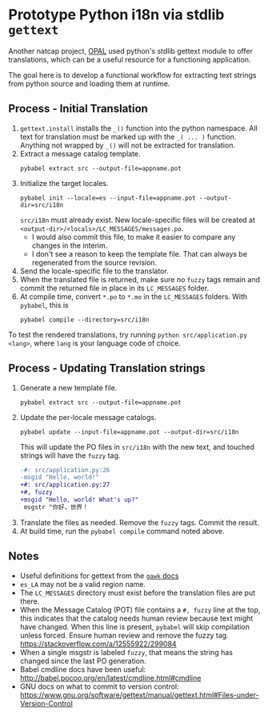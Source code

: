 # Prototype Python i18n via stdlib `gettext`

Another natcap project, [OPAL](https://github.com/natcap/opal) used python's
stdlib gettext module to offer translations, which can be a useful resource for
a functioning application.

The goal here is to develop a functional workflow for extracting text strings
from python source and loading them at runtime.

## Process - Initial Translation

1. `gettext.install` installs the `_()` function into the python namespace.
   All text for translation must be marked up with the `_( ... )` function.
   Anything not wrapped by `_()` will not be extracted for translation.
2. Extract a message catalog template.
   ```shell
   pybabel extract src --output-file=appname.pot
   ```
3. Initialize the target locales.
   ```shell
   pybabel init --locale=es --input-file=appname.pot --output-dir=src/i18n
   ```
   `src/i18n` must already exist.  New locale-specific files will be created at
   `<output-dir>/<locals>/LC_MESSAGES/messages.po`.
   * I would also commit this file, to make it easier to compare any changes
     in the interim.
   * I don't see a reason to keep the template file.  That can always be
     regenerated from the source revision.
4. Send the locale-specific file to the translator.
5. When the translated file is returned, make sure no `fuzzy` tags remain
   and commit the returned file in place in its `LC_MESSAGES` folder.
6. At compile time, convert `*.po` to `*.mo` in the `LC_MESSAGES` folders.
   With `pybabel`, this is
   ```shell
   pybabel compile --directory=src/i18n
   ```

To test the rendered translations, try running `python src/application.py
<lang>`, where `lang` is your language code of choice.

## Process - Updating Translation strings

1. Generate a new template file.
   ```shell
   pybabel extract src --output-file=appname.pot
   ```
2. Update the per-locale message catalogs.
   ```shell
   pybabel update --input-file=appname.pot --output-dir=src/i18n
   ```
   This will update the PO files in `src/i18n` with the new text, and touched
   strings will have the `fuzzy` tag.
   ```diff
   -#: src/application.py:26
   -msgid "Hello, world!"
   +#: src/application.py:27
   +#, fuzzy
   +msgid "Hello, world! What's up?"
    msgstr "你好，世界！
   ```
3. Translate the files as needed.  Remove the `fuzzy` tags.  Commit the result.
4. At build time, run the `pybabel compile` command noted above.


## Notes

* Useful definitions for gettext from the [`gawk`
docs](https://www.gnu.org/software/gawk/manual/html_node/Explaining-gettext.html)
* `es_LA` may not be a valid region name.
* The `LC_MESSAGES` directory must exist before the translation files are put
  there.
* When the Message Catalog (POT) file contains a `#, fuzzy` line at the top,
  this indicates that the catalog needs human review because text might have
  changed.  When this line is present, `pybabel` will skip compilation unless
  forced.  Ensure human review and remove the fuzzy tag.
  https://stackoverflow.com/a/12555922/299084
* When a single msgstr is labeled `fuzzy`, that means the string has changed
  since the last PO generation.
* Babel cmdline docs have been useful: http://babel.pocoo.org/en/latest/cmdline.html#cmdline
* GNU docs on what to commit to version control: https://www.gnu.org/software/gettext/manual/gettext.html#Files-under-Version-Control
